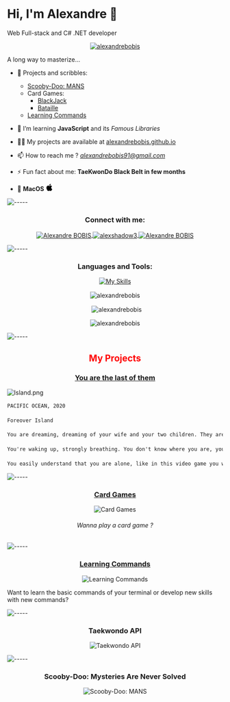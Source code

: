 # Hi, I'm Alexandre 👋

Web Full-stack and C# .NET developer

<p align="center">
    <a href="https://github.com/ryo-ma/github-profile-trophy">
        <img src="https://github-profile-trophy.vercel.app/?username=alexandrebobis" alt="alexandrebobis" />
    </a>
</p>

A long way to masterize...

- 🔭 Projects and scribbles:
  - [Scooby-Doo: MANS](https://github.com/AlexShadow3/ScoobyDooMANS)
  - Card Games:
    - [BlackJack](https://alexshadow3.github.io/Card_Games/BlackJack/index.html)
    - [Bataille](https://alexshadow3.github.io/Card_Games/Bataille/index.html)
  - [Learning Commands](https://github.com/alexshadow3/learning-commands)

- 🌱 I’m learning **JavaScript** and its *Famous Libraries*

- 👨‍💻 My projects are available at [alexandrebobis.github.io](https://alexandrebobis.github.io/contact/home.html)

- 📫 How to reach me ? *alexandrebobis91@gmail.com*

- ⚡ Fun fact about me: **TaeKwonDo Black Belt in few months**

- 💞️ **MacOS** <img width="17px" src="https://raw.githubusercontent.com/devicons/devicon/master/icons/apple/apple-original.svg" alt="Apple" />

![-----](https://raw.githubusercontent.com/andreasbm/readme/master/assets/lines/water.png)

<h3 align="center">Connect with me:</h3>
<p align="center">
    <a href="https://www.linkedin.com/in/alexandre-bobis/" target="blank">
        <img align="center" src="https://raw.githubusercontent.com/rahuldkjain/github-profile-readme-generator/master/src/images/icons/Social/linked-in-alt.svg" alt="Alexandre BOBIS" height="30" width="40" />
    </a>
    <a href="https://codepen.io/AlexShadow3" target="blank">
        <img align="center" src="https://raw.githubusercontent.com/rahuldkjain/github-profile-readme-generator/master/src/images/icons/Social/codepen.svg" alt="alexshadow3" height="30" width="40" />
    </a>
    <a href="https://github.com/AlexandreBobis" target="blank">
        <img align="center" src="https://raw.githubusercontent.com/rahuldkjain/github-profile-readme-generator/master/src/images/icons/Social/github.svg" alt="Alexandre BOBIS" height="30" width="40" />
    </a>
</p>

![-----](https://raw.githubusercontent.com/andreasbm/readme/master/assets/lines/water.png)

<h3 align="center">Languages and Tools:</h3>
<div align="center"> 

[![My Skills](https://skillicons.dev/icons?i=git,vscode,visualstudio,html,css,js,nodejs,mysql,php,postman,react,bootstrap,raspberrypi)](https://skillicons.dev)

</div>

<p align="center">
    <img align="center" src="https://github-readme-stats.vercel.app/api/top-langs?username=alexandrebobis&show_icons=true&locale=en&layout=compact" alt="alexandrebobis" />
</p>

<p align="center">&nbsp;
    <img align="center" src="https://github-readme-stats.vercel.app/api?username=alexandrebobis&show_icons=true&locale=en" alt="alexandrebobis" />
</p>

<p align="center">
    <img align="center" src="https://github-readme-streak-stats.herokuapp.com/?user=alexandrebobis&" alt="alexandrebobis" />
</p>

![-----](https://raw.githubusercontent.com/andreasbm/readme/master/assets/lines/fire.png)

<h2 align="center" style="color:red">My Projects</h3>

<h3 align="center">
    <a href="https://alexshadow3.github.io/my_game/You%20are%20the%20last%20of%20them/index.html">You are the last of them</a>
</h3>

![Island.png](https://alexshadow3.github.io/my_game/images/island.png)

```md
PACIFIC OCEAN, 2020

Foreover Island

You are dreaming, dreaming of your wife and your two children. They are on a beach and you are taking a picture of them. But...

You're waking up, strongly breathing. You don't know where you are, you are looking around you but nothing, only a beach with sand, and a silent forest behind you.

You easily understand that you are alone, like in this video game you were playing when you were young.
```

![-----](https://raw.githubusercontent.com/andreasbm/readme/master/assets/lines/rainbow.png)

<h3 align="center">
    <a href="https://alexshadow3.github.io/Card_Games">Card Games</a>
</h3>

<div align="center">

![Card Games](https://64.media.tumblr.com/85778fe01f1294f6db30e127a7833cbe/tumblr_o5ab1tMnN41rrftcdo1_540.gif)
</div>

<h6 align="center">Wanna play a card game ?</h6>

![-----](https://raw.githubusercontent.com/andreasbm/readme/master/assets/lines/rainbow.png)

<h3 align="center">
    <a href="https://github.com/alexshadow3/learning-commands">Learning Commands</a>
</h3>

<div align="center">

![Learning Commands](https://upload.wikimedia.org/wikipedia/commons/thumb/b/b3/Terminalicon2.png/768px-Terminalicon2.png)
</div>

Want to learn the basic commands of your terminal or develop new skills with new commands?

![-----](https://raw.githubusercontent.com/andreasbm/readme/master/assets/lines/rainbow.png)

<h3 align="center">Taekwondo API</h3>
<div align="center">

![Taekwondo API](https://github-readme-stats.vercel.app/api/pin/?username=AlexShadow3&repo=TaeKwonDo_API)
</div>

![-----](https://raw.githubusercontent.com/andreasbm/readme/master/assets/lines/rainbow.png)

<h3 align="center">Scooby-Doo: Mysteries Are Never Solved</h3>
<div align="center">

![Scooby-Doo: MANS](https://github-readme-stats.vercel.app/api/pin/?username=AlexShadow3&repo=ScoobyDooMANS)
</div>
